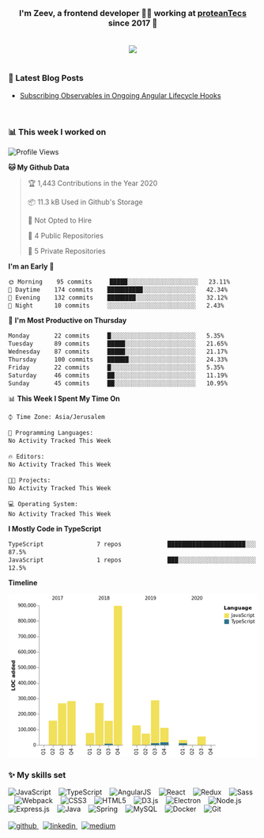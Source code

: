 <br/>  

### <div align="center">I'm Zeev, a frontend developer 👨‍💻 working at [proteanTecs](https://www.proteantecs.com) since 2017 🚀</div>  
<br/>

<div align="center"><img src="https://github-readme-stats.vercel.app/api?username=zeevkatz&show_icons=true&count_private=true" align="center" /></div>  
<br/>

### 📕 Latest Blog Posts
<!-- BLOG-POST-LIST:START -->
- [Subscribing Observables in Ongoing Angular Lifecycle Hooks](https://medium.com/@zeevkatz/subscribing-observables-in-ongoing-angular-lifecycle-hooks-473224afda?source=rss-7a220ee6b5f1------2)
<!-- BLOG-POST-LIST:END -->
<br/>

### 📊 This week I worked on
<!--START_SECTION:waka-->
![Profile Views](http://img.shields.io/badge/Profile%20Views-1-blue)

**🐱 My Github Data** 

> 🏆 1,443 Contributions in the Year 2020
 > 
> 📦 11.3 kB Used in Github's Storage 
 > 
> 🚫 Not Opted to Hire
 > 
> 📜 4 Public Repositories
 > 
> 🔑 5 Private Repositories 

**I'm an Early 🐤** 

```text
🌞 Morning    95 commits     █████░░░░░░░░░░░░░░░░░░░░   23.11% 
🌆 Daytime    174 commits    ██████████░░░░░░░░░░░░░░░   42.34% 
🌃 Evening    132 commits    ████████░░░░░░░░░░░░░░░░░   32.12% 
🌙 Night      10 commits     ░░░░░░░░░░░░░░░░░░░░░░░░░   2.43%

```
📅 **I'm Most Productive on Thursday** 

```text
Monday       22 commits     █░░░░░░░░░░░░░░░░░░░░░░░░   5.35% 
Tuesday      89 commits     █████░░░░░░░░░░░░░░░░░░░░   21.65% 
Wednesday    87 commits     █████░░░░░░░░░░░░░░░░░░░░   21.17% 
Thursday     100 commits    ██████░░░░░░░░░░░░░░░░░░░   24.33% 
Friday       22 commits     █░░░░░░░░░░░░░░░░░░░░░░░░   5.35% 
Saturday     46 commits     ██░░░░░░░░░░░░░░░░░░░░░░░   11.19% 
Sunday       45 commits     ██░░░░░░░░░░░░░░░░░░░░░░░   10.95%

```


📊 **This Week I Spent My Time On** 

```text
⌚︎ Time Zone: Asia/Jerusalem

💬 Programming Languages: 
No Activity Tracked This Week

🔥 Editors: 
No Activity Tracked This Week

🐱‍💻 Projects: 
No Activity Tracked This Week

💻 Operating System: 
No Activity Tracked This Week

```

**I Mostly Code in TypeScript** 

```text
TypeScript               7 repos             ██████████████████████░░░   87.5% 
JavaScript               1 repos             ███░░░░░░░░░░░░░░░░░░░░░░   12.5%

```


**Timeline**

![Chart not found](https://github.com/ZeevKatz/ZeevKatz/blob/master/charts/bar_graph.png) 


<!--END_SECTION:waka-->

### ✨ My skills set
<div>
  <img src="https://devicons.github.io/devicon/devicon.git/icons/javascript/javascript-original.svg" alt="JavaScript" height="50" />
  &nbsp;&nbsp;
  <img src="https://devicons.github.io/devicon/devicon.git/icons/typescript/typescript-original.svg" alt="TypeScript" height="50" />  
  &nbsp;&nbsp;
  <img src="https://devicons.github.io/devicon/devicon.git/icons/angularjs/angularjs-original.svg" alt="AngularJS" height="50" />  
  &nbsp;&nbsp;  
  <img src="https://devicons.github.io/devicon/devicon.git/icons/react/react-original-wordmark.svg" alt="React" height="50" />  
  &nbsp;&nbsp;
  <img src="https://devicons.github.io/devicon/devicon.git/icons/redux/redux-original.svg" alt="Redux" height="50" />  
  &nbsp;&nbsp;
  <img src="https://devicons.github.io/devicon/devicon.git/icons/sass/sass-original.svg" alt="Sass" height="50" />  
  &nbsp;&nbsp;
  <img src="https://devicons.github.io/devicon/devicon.git/icons/webpack/webpack-original.svg" alt="Webpack" height="50" />  
  &nbsp;&nbsp;
  <img src="https://devicons.github.io/devicon/devicon.git/icons/css3/css3-original-wordmark.svg" alt="CSS3" height="50" />  
  &nbsp;&nbsp;
  <img src="https://devicons.github.io/devicon/devicon.git/icons/html5/html5-original-wordmark.svg" alt="HTML5" height="50" />  
  &nbsp;&nbsp;
  <img src="https://devicons.github.io/devicon/devicon.git/icons/d3js/d3js-original.svg" alt="D3.js" height="50" />  
  &nbsp;&nbsp;
  <img src="https://devicons.github.io/devicon/devicon.git/icons/electron/electron-original.svg" alt="Electron" height="50" />   
  &nbsp;&nbsp;
  <img src="https://devicons.github.io/devicon/devicon.git/icons/nodejs/nodejs-original-wordmark.svg" alt="Node.js" height="50" />   
  &nbsp;&nbsp;
  <img src="https://devicons.github.io/devicon/devicon.git/icons/express/express-original-wordmark.svg" alt="Express.js" height="50" />  
  &nbsp;&nbsp;
  <img src="https://devicons.github.io/devicon/devicon.git/icons/java/java-original-wordmark.svg" alt="Java" height="50" />  
  &nbsp;&nbsp;
  <img src="https://www.vectorlogo.zone/logos/springio/springio-icon.svg" alt="Spring" height="50" />  
  &nbsp;&nbsp;
  <img src="https://devicons.github.io/devicon/devicon.git/icons/mysql/mysql-original-wordmark.svg" alt="MySQL" height="50" /> 
  &nbsp;&nbsp;
  <img src="https://devicons.github.io/devicon/devicon.git/icons/docker/docker-original-wordmark.svg" alt="Docker" height="50" />  
  &nbsp;&nbsp;
  <img src="https://www.vectorlogo.zone/logos/git-scm/git-scm-icon.svg" alt="Git" height="50" />  
</div>
<br/>

<div>
  <a href="https://github.com/zeevkatz" target="_blank">
    <img src=https://img.shields.io/badge/github-%2324292e.svg?&style=for-the-badge&logo=github&logoColor=white alt=github style="margin-bottom: 5px;" />
  </a>
  &nbsp;
  <a href="https://linkedin.com/in/zeev-katz" target="_blank">
    <img src=https://img.shields.io/badge/linkedin-%231E77B5.svg?&style=for-the-badge&logo=linkedin&logoColor=white alt=linkedin style="margin-bottom: 5px;" />
  </a>
  &nbsp;
  <a href="https://medium.com/@zeevkatz" target="_blank">
    <img src=https://img.shields.io/badge/medium-%23292929.svg?&style=for-the-badge&logo=medium&logoColor=white alt=medium style="margin-bottom: 5px;" />
  </a>  
</div>

